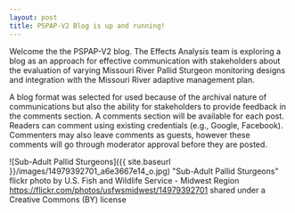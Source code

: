 ```yaml
---
layout: post
title: PSPAP-V2 Blog is up and running!
---
```


Welcome the the PSPAP-V2 blog. The Effects Analysis team is exploring a 
blog as an approach for effective communication with stakeholders about 
the evaluation of varying Missouri River Pallid Sturgeon monitoring 
designs and integration with the Missouri River adaptive management 
plan. 

A blog format was selected for used because of the archival nature of 
communications but also the ability for stakeholders to provide feedback 
in the comments section. A comments section will be available for each 
post. Readers can comment using existing credentials (e.g., Google, 
Facebook). Commenters may also leave comments as guests, however these 
comments will go through moderator approval before they are posted. 


![Sub-Adult Pallid Sturgeons]({{ site.baseurl }}/images/14979392701_a6e3667e14_o.jpg)
"Sub-Adult Pallid Sturgeons" flickr photo by U.S. Fish and Wildlife 
Service - Midwest Region 
https://flickr.com/photos/usfwsmidwest/14979392701 shared under a 
Creative Commons (BY) license 


